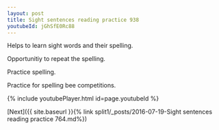 ```yaml
---
layout: post
title: Sight sentences reading practice 938
youtubeId: jGhSfE0Rc88
---
```

 
 
Helps to learn sight words and their spelling.

Opportunitiy to repeat the spelling. 

Practice spelling. 
 
Practice for spelling bee competitions. 
 
{% include youtubePlayer.html id=page.youtubeId %}
 
 

[Next]({{ site.baseurl }}{% link  split1/_posts/2016-07-19-Sight sentences reading practice 764.md%})
 
